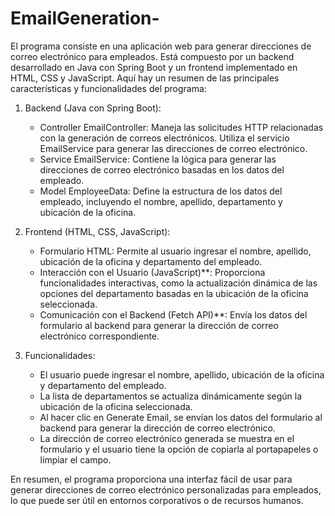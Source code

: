 # EmailGeneration-

El programa consiste en una aplicación web para generar direcciones de correo electrónico para empleados. Está compuesto por un backend desarrollado en Java con Spring Boot y un frontend implementado en HTML, CSS y JavaScript. Aquí hay un resumen de las principales características y funcionalidades del programa:

1. Backend (Java con Spring Boot):
   - Controller EmailController: Maneja las solicitudes HTTP relacionadas con la generación de correos electrónicos. Utiliza el servicio EmailService para generar las direcciones de correo electrónico.
   - Service EmailService: Contiene la lógica para generar las direcciones de correo electrónico basadas en los datos del empleado.
   - Model EmployeeData: Define la estructura de los datos del empleado, incluyendo el nombre, apellido, departamento y ubicación de la oficina.

2. Frontend (HTML, CSS, JavaScript):
   - Formulario HTML: Permite al usuario ingresar el nombre, apellido, ubicación de la oficina y departamento del empleado.
   - Interacción con el Usuario (JavaScript)**: Proporciona funcionalidades interactivas, como la actualización dinámica de las opciones del departamento basadas en la ubicación de la oficina seleccionada.
   - Comunicación con el Backend (Fetch API)**: Envía los datos del formulario al backend para generar la dirección de correo electrónico correspondiente.

3. Funcionalidades:
   - El usuario puede ingresar el nombre, apellido, ubicación de la oficina y departamento del empleado.
   - La lista de departamentos se actualiza dinámicamente según la ubicación de la oficina seleccionada.
   - Al hacer clic en Generate Email, se envían los datos del formulario al backend para generar la dirección de correo electrónico.
   - La dirección de correo electrónico generada se muestra en el formulario y el usuario tiene la opción de copiarla al portapapeles o limpiar el campo.

En resumen, el programa proporciona una interfaz fácil de usar para generar direcciones de correo electrónico personalizadas para empleados, lo que puede ser útil en entornos corporativos o de recursos humanos.
